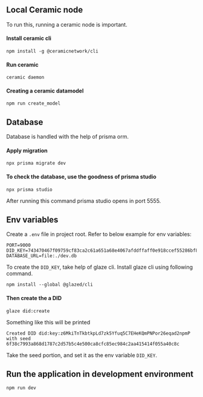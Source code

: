 ## Local Ceramic node

To run this, running a ceramic node is important.

#### Install ceramic cli

```
npm install -g @ceramicnetwork/cli
```

#### Run ceramic

```
ceramic daemon
```

#### Creating a ceramic datamodel

```
npm run create_model
```

## Database

Database is handled with the help of prisma orm.

#### Apply migration

```
npx prisma migrate dev
```

#### To check the database, use the goodness of prisma studio

```
npx prisma studio
```

After running this command prisma studio opens in port 5555.

## Env variables

Create a `.env` file in project root. Refer to below example for env variables:

```
PORT=9000
DID_KEY=743470467f09759cf83ca2c61a651a68e4067afddffaff0e918ccef55286bf88
DATABASE_URL=file:./dev.db
```

To create the `DID_KEY`, take help of glaze cli. Install glaze cli using following command.

```
npm install --global @glazed/cli
```

#### Then create the a DID

```
glaze did:create
```

Something like this will be printed

```
Created DID did:key:z6MkiTnTkbtkpLd7zk5Yfuq5C7EHeKQmPNPor26eqad2npmP with seed 6f38c7993a868d1787c2d57b5c4e500ca8cfc85ec984c2aa415414f055a40c8c
```

Take the seed portion, and set it as the env variable `DID_KEY`.

## Run the application in development environment

```
npm run dev
```

